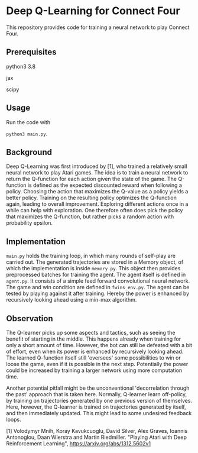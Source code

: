 # Deep Q-Learning for Connect Four

This repository provides code for training a neural network to play Connect Four.

## Prerequisites

python3 3.8

jax

scipy

## Usage

Run the code with

`python3 main.py`.

## Background

Deep Q-Learning was first introduced by [1], who trained a relatively small neural network to play Atari games. The idea is to train a neural network to return the Q-function for each action given the state of the game.
The Q-function is defined as the expected discounted reward when following a policy.
Choosing the action that maximizes the Q-value as a policy yields a better policy.
Training on the resulting policy optimizes the Q-function again, leading to overall improvement.
Exploring different actions once in a while can help with exploration.
One therefore often does pick the policy that maximizes the Q-function, but rather picks a random action with probability epsilon.

## Implementation

`main.py` holds the training loop, in which many rounds of self-play are carried out. The generated trajectories are stored in a Memory object, of which the implementation is inside `memory.py`. This object then provides preprocessed batches for training the agent.
The agent itself is defined in `agent.py`. It consists of a simple feed forward convolutional neural network. 
The game and win condition are defined in `fwins_env.py`.
The agent can be tested by playing against it after training.
Hereby the power is enhanced by recursively looking ahead using a min-max algorithm.

## Observation

The Q-learner picks up some aspects and tactics, such as seeing the benefit of starting in the middle. 
This happens already when training for only a short amount of time.
However, the bot can still be defeated with a bit of effort, even when its power is enhanced by recursively looking ahead.
The learned Q-function itself still 'oversees' some possibilities to win or loose the game, even if it is possible in the next step.
Potentially the power could be increased by training a larger network using more computation time.

Another potential pitfall might be the unconventional 'decorrelation through the past' approach that is taken here. Normally, Q-learner learn off-policy, by training on trajectories generated by one previous version of themselves. Here, however, the Q-learner is trained on trajectories generated by itself, and then immediately updated. This might lead to some undesired feedback loops.

[1] Volodymyr Mnih, Koray Kavukcuoglu, David Silver, Alex Graves, Ioannis Antonoglou, Daan Wierstra and Martin Riedmiller. "Playing Atari with Deep Reinforcement Learning", https://arxiv.org/abs/1312.5602v1
